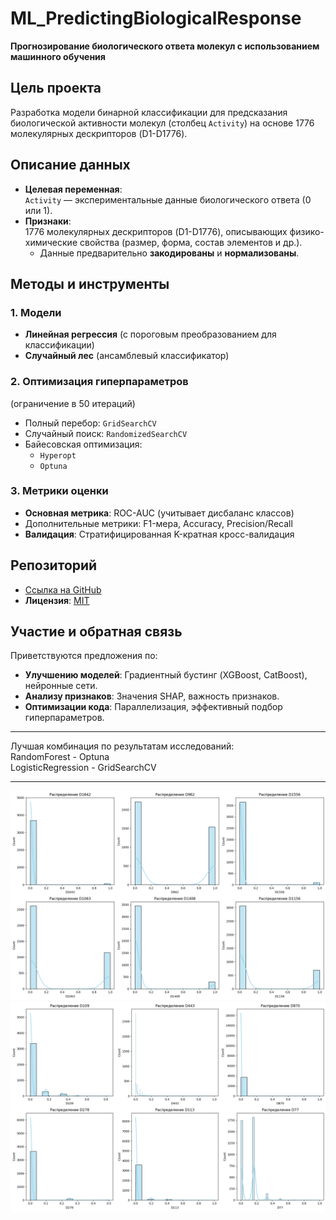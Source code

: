 # ML_PredictingBiologicalResponse  
**Прогнозирование биологического ответа молекул с использованием машинного обучения**  

## Цель проекта  
Разработка модели бинарной классификации для предсказания биологической активности молекул (столбец `Activity`) на основе 1776 молекулярных дескрипторов (D1-D1776).  

## Описание данных  
- **Целевая переменная**:  
  `Activity` — экспериментальные данные биологического ответа (0 или 1).  
- **Признаки**:  
  1776 молекулярных дескрипторов (D1-D1776), описывающих физико-химические свойства (размер, форма, состав элементов и др.).  
  - Данные предварительно **закодированы** и **нормализованы**.  

## Методы и инструменты  
### 1. Модели  
- **Линейная регрессия** (с пороговым преобразованием для классификации)  
- **Случайный лес** (ансамблевый классификатор)  

### 2. Оптимизация гиперпараметров  
 (ограничение в 50 итераций) 
- Полный перебор: `GridSearchCV`  
- Случайный поиск: `RandomizedSearchCV`  
- Байесовская оптимизация:  
  - `Hyperopt`  
  - `Optuna` 

### 3. Метрики оценки  
- **Основная метрика**: ROC-AUC (учитывает дисбаланс классов)  
- Дополнительные метрики: F1-мера, Accuracy, Precision/Recall  
- **Валидация**: Стратифицированная K-кратная кросс-валидация  

## Репозиторий  
- [Ссылка на GitHub](https://github.com/UlyanaGru/ML_PredictingBiologicalResponse/blob/master/PredictingBiologicalResponse.ipynb)  
- **Лицензия**: [MIT](https://github.com/UlyanaGru/ML_PredictingBiologicalResponse/blob/master/LICENSE)  

## Участие и обратная связь  
Приветствуются предложения по:  
- **Улучшению моделей**: Градиентный бустинг (XGBoost, CatBoost), нейронные сети.  
- **Анализу признаков**: Значения SHAP, важность признаков.  
- **Оптимизации кода**: Параллелизация, эффективный подбор гиперпараметров.  

---

Лучшая комбинация по результатам исследований:\
RandomForest - Optuna\
LogisticRegression - GridSearchCV

---

![Распределние признаков типа int](https://github.com/UlyanaGru/ML_PredictingBiologicalResponse/blob/master/plots/distributions_int.png)
![Распределние признаков типа float](https://github.com/UlyanaGru/ML_PredictingBiologicalResponse/blob/master/plots/distributions_float.png)
